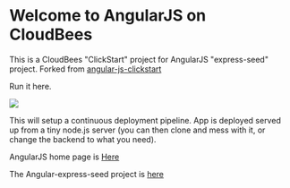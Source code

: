 # Welcome to AngularJS on CloudBees

This is a CloudBees "ClickStart" project for AngularJS "express-seed" project. Forked from <a href="https://github.com/CloudBees-community/angular-js-clickstart">angular-js-clickstart</a>

Run it here.


<a href="https://grandcentral.cloudbees.com/?CB_clickstart=https://github.com/ovaris/angular--express-seed-js-clickstart/blob/master/clickstart.json"><img src="https://d3ko533tu1ozfq.cloudfront.net/clickstart/deployInstantly.png"/></a>

This will setup a continuous deployment pipeline. App is deployed served up from a tiny node.js server (you 
can then clone and mess with it, or change the backend to what you need). 

AngularJS home page is [Here](http://angularjs.org/)

The Angular-express-seed project is [here](https://github.com/angular/angular-express-seed)


